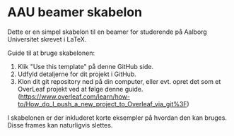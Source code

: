 # AAU beamer skabelon
Dette er en simpel skabelon til en beamer for studerende på Aalborg Universitet skrevet i LaTeX.

Guide til at bruge skabelonen:
1. Klik "Use this template" på denne GitHub side.
2. Udfyld detaljerne for dit projekt i GitHub.
3. Klon dit git repository ned på din computer, eller evt. opret det som et OverLeaf projekt ved at følge denne guide. (https://www.overleaf.com/learn/how-to/How_do_I_push_a_new_project_to_Overleaf_via_git%3F)

I skabelonen er der inkluderet korte eksempler på hvordan den kan bruges.
Disse frames kan naturligvis slettes.
